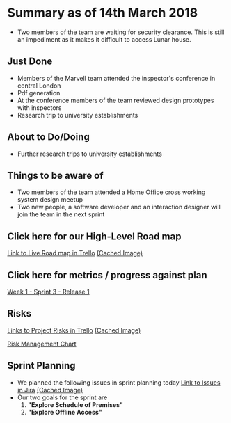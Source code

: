 # Summary as of 14th March 2018
* Two members of the team are waiting for security clearance. This is still an impediment as it makes it difficult to access Lunar house.

## Just Done
* Members of the Marvell team attended the inspector's conference in central London
* Pdf generation
* At the conference members of the team reviewed design prototypes with inspectors
* Research trip to university establishments

## About to Do/Doing
* Further research trips to university establishments

## Things to be aware of
* Two members of the team attended a Home Office  cross working system design meetup
* Two new people, a software developer and an interaction designer will join the team in the next sprint

## Click here for our High-Level Road map
[Link to Live Road map in Trello](https://trello.com/b/gDQdE01u/asl-roadmap)    [\(Cached Image\)](graphs/ASLRoadMap14032018.png)

## Click here for metrics / progress against plan
[Week 1 - Sprint 3 - Release 1](graphs/progress14032018.png)

## Risks
[Links to Project Risks in Trello](https://trello.com/b/VuFuCL7t/risk-register-and-kpis-asl-delivery)    [\(Cached Image\)](graphs/ASLRiskRegister14032018.png)

[Risk Management Chart](graphs/risk14032018.png)

## Sprint Planning
* We planned the following issues in sprint planning today [Link to Issues in Jira](https://jira.digital.homeoffice.gov.uk/secure/RapidBoard.jspa?rapidView=261)    [\(Cached Image\)](graphs/sprint14032018.png)
* Our two goals for the sprint are
	1. **"Explore Schedule of Premises"**
	2. **"Explore Offline Access"**

